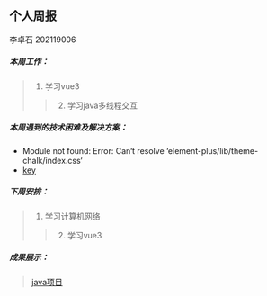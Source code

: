 ## 个人周报

李卓石 202119006

##### 本周工作：

>1. 学习vue3
>>2. 学习java多线程交互

##### 本周遇到的技术困难及解决方案：

- Module not found: Error: Can‘t resolve ‘element-plus/lib/theme-chalk/index.css‘
- [key](https://blog.csdn.net/Stars_in_rain/article/details/122414201)
##### 下周安排：

>1. 学习计算机网络
>>2. 学习vue3

##### 成果展示：
>[java项目](https://gitee.com/Zhuoshi--Li/java-notes/blob/master/Tcp%E5%A4%9A%E7%BA%BF%E7%A8%8B%E5%A4%9A%E4%BA%BA%E8%81%8A%E5%A4%A9.java)
